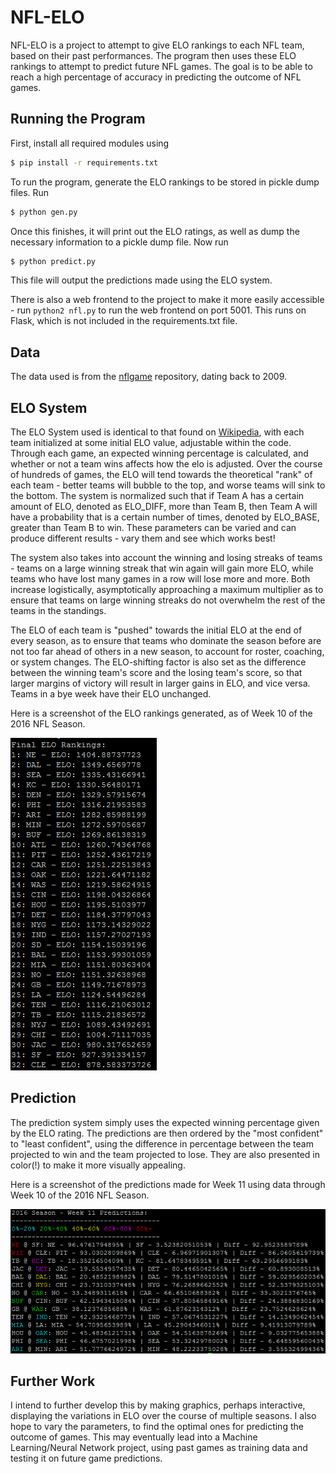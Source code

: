 # NFL-ELO

NFL-ELO is a project to attempt to give ELO rankings to each NFL team, based on their past performances.  The program then uses these ELO rankings to attempt to predict future NFL games.  The goal is to be able to reach a high percentage of accuracy in predicting the outcome of NFL games.

## Running the Program

First, install all required modules using
```bash
$ pip install -r requirements.txt
```

To run the program, generate the ELO rankings to be stored in pickle dump files.  Run

```bash
$ python gen.py
```

Once this finishes, it will print out the ELO ratings, as well as dump the necessary information to a pickle dump file.  Now run

```bash
$ python predict.py
```

This file will output the predictions made using the ELO system.

There is also a web frontend to the project to make it more easily accessible - run `python2 nfl.py` to run the web frontend on port 5001.  This runs on Flask, which is not included in the requirements.txt file.

## Data

The data used is from the [nflgame](https://github.com/BurntSushi/nflgame) repository, dating back to 2009.

## ELO System

The ELO System used is identical to that found on [Wikipedia](https://en.wikipedia.org/wiki/Elo_rating_system), with each team initialized at some initial ELO value, adjustable within the code.  Through each game, an expected winning percentage is calculated, and whether or not a team wins affects how the elo is adjusted.  Over the course of hundreds of games, the ELO will tend towards the theoretical "rank" of each team - better teams will bubble to the top, and worse teams will sink to the bottom.  The system is normalized such that if Team A has a certain amount of ELO, denoted as ELO_DIFF, more than Team B, then Team A will have a probability that is a certain number of times, denoted by ELO_BASE, greater than Team B to win.  These parameters can be varied and can produce different results - vary them and see which works best!

The system also takes into account the winning and losing streaks of teams - teams on a large winning streak that win again will gain more ELO, while teams who have lost many games in a row will lose more and more.  Both increase logistically, asymptotically approaching a maximum multiplier as to ensure that teams on large winning streaks do not overwhelm the rest of the teams in the standings.

The ELO of each team is "pushed" towards the initial ELO at the end of every season, as to ensure that teams who dominate the season before are not too far ahead of others in a new season, to account for roster, coaching, or system changes.  The ELO-shifting factor is also set as the difference between the winning team's score and the losing team's score, so that larger margins of victory will result in larger gains in ELO, and vice versa.  Teams in a bye week have their ELO unchanged.

Here is a screenshot of the ELO rankings generated, as of Week 10 of the 2016 NFL Season.

![Week 10, 2016](/screenshots/Screenshot_1.png?raw=true)

## Prediction

The prediction system simply uses the expected winning percentage given by the ELO rating.  The predictions are then ordered by the "most confident" to "least confident", using the difference in percentage between the team projected to win and the team projected to lose.  They are also presented in color(!) to make it more visually appealing.

Here is a screenshot of the predictions made for Week 11 using data through Week 10 of the 2016 NFL Season.

![Week 10, 2016](/screenshots/Screenshot_2.png?raw=true)

## Further Work

I intend to further develop this by making graphics, perhaps interactive, displaying the variations in ELO over the course of multiple seasons.  I also hope to vary the parameters, to find the optimal ones for predicting the outcome of games.  This may eventually lead into a Machine Learning/Neural Network project, using past games as training data and testing it on future game predictions.
